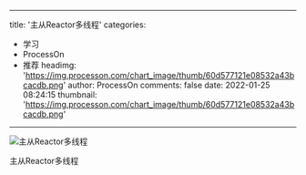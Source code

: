 
---
title: '主从Reactor多线程'
categories: 
 - 学习
 - ProcessOn
 - 推荐
headimg: 'https://img.processon.com/chart_image/thumb/60d577121e08532a43bcacdb.png'
author: ProcessOn
comments: false
date: 2022-01-25 08:24:15
thumbnail: 'https://img.processon.com/chart_image/thumb/60d577121e08532a43bcacdb.png'
---

<div>   
<img class="thumb" alt="主从Reactor多线程" src="https://img.processon.com/chart_image/thumb/60d577121e08532a43bcacdb.png" referrerpolicy="no-referrer">
<p>主从Reactor多线程</p>  
</div>
            
